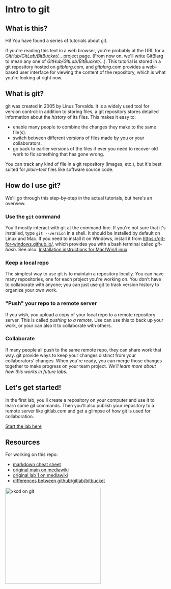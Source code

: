 # Intro to git

## What is this?

Hi! You have found a series of tutorials about git.

If you're reading this text in a web browser, you're probably at the URL for a 
_GitHub/GitLab/BitBucket/..._ project page. (From now on, we'll write GitBlarg to mean any one 
of _GitHub/GitLab/BitBucket/..._). This tutorial is stored in a git repository hosted on 
_gitblarg_.com, and _gitblarg_.com provides a web-based user interface for viewing the content of 
the repository, which is what you're looking at right now.

## What is git?

git was created in 2005 by Linus Torvalds. It is a widely used tool for version control:
 in addition to storing files, a
git repository stores detailed information about the _history_ of its files.
This makes it easy to:

* enable many people to combine the changes they make to the same
file(s).
* switch between different versions of files made by you or your collaborators.
* go back to earlier versions of the files if ever you need to recover old work
to fix something that has gone wrong.

You can track any kind of file in a git repository (images, etc.), but it's best suited for
_plain-text_ files like software source code.

## How do I use git?

We'll go through this step-by-step in the actual tutorials, but here's an overview.

### Use the `git` command

You'll mostly interact with git at the command-line. If you're not sure that it's installed,
type `git --version` in a shell. It should be installed by default on
Linux and Mac. If you need to install it
on Windows, install it from <https://git-for-windows.github.io/>, which provides you with a bash
terminal called _git-bash_. See also: [Installation instructions for Mac/Win/Linux](https://www.atlassian.com/git/tutorials/install-git)

### Keep a local repo

The simplest way to use git is to maintain a repository locally. You can have many
repositories, one for each project you're working on. You don't have to collaborate
with anyone; you can just use git to track version history to organize your own work.

### "Push" your repo to a remote server

If you wish, you upload a copy of your local repo to a remote repository server. This is called
_pushing to a remote_. Use can use this to back up your work, or your can also it to collaborate
with others.

### Collaborate

If many people all push to the same remote repo, they can share work that way. git provide ways
to keep your changes distinct from your collaborators' changes. When you're ready, you can merge
those changes together to make progress on your team project. _We'll learn more about how this
works in future labs._

## Let's get started!

In the first lab, you'll create a repository on your computer and use it to learn some git
commands. Then you'll also publish your repository to a remote server like gitlab.com and get a
glimpse of how git is used for collaboration.

[Start the lab here](01_basics.md)


## Resources

For working on this repo:

-   [markdown cheat sheet](https://github.com/adam-p/markdown-here/wiki/Markdown-Cheatsheet)
-   [original main on mediawiki](http://wiki.pcampbell.profweb.ca/index.php/Using\_git)
-   [original lab 1 on mediawiki](http://wiki.pcampbell.profweb.ca/index.php/Introductory\_Git\_Lab)
-   [differences between github/gitlab/bitbucket](https://about.gitlab.com/2016/01/27/comparing-terms-gitlab-github-bitbucket/)

<img src="https://imgs.xkcd.com/comics/git_2x.png" width=300 alt="xkcd on git"/>
